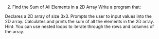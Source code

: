 2. Find the Sum of All Elements in a 2D Array
Write a program that:

Declares a 2D array of size 3x3.
Prompts the user to input values into the 2D array.
Calculates and prints the sum of all the elements in the 2D array.
Hint: You can use nested loops to iterate through the rows and columns of the array.
